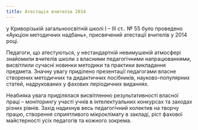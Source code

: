 ```yaml
---
title: Атестація вчителів 2014
---
```


у Криворізькій загальноосвітній школі І – ІІІ ст.. № 55 було проведено «Аукціон методичних надбань», присвячений атестації вчителів у 2014 році.

Педагоги, що атестуються, у нестандартній невимушеній атмосфері знайомили вчителів школи з власними педагогічними напрацюваннями, висвітлили сучасні новинки методики та практики викладання предмета. Значну увагу приділено презентації педагогами власне створених методичних та дидактичних посібників, науково-популярних статей, надрукованих у фахових періодичних виданнях.

Неабияка увага приділялася висвітленню результативності власної праці – моніторингу участі учнів в інтелектуальних конкурсах та заходах різних рівнів. Захід надихнув весь педагогічний колектив на творчу працю, створення спри­ятливого мікроклімату в закладі, ріст фахової майстерності усіх педагогів та кожного зокрема.

<slideshow id="72157648758063409"></slideshow>

